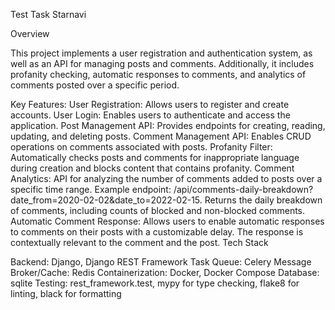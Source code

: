 Test Task Starnavi

Overview

This project implements a user registration and authentication system, as well as an API for managing posts and comments. Additionally, it includes profanity checking, automatic responses to comments, and analytics of comments posted over a specific period.

Key Features:
User Registration: Allows users to register and create accounts.
User Login: Enables users to authenticate and access the application.
Post Management API: Provides endpoints for creating, reading, updating, and deleting posts.
Comment Management API: Enables CRUD operations on comments associated with posts.
Profanity Filter: Automatically checks posts and comments for inappropriate language during creation and blocks content that contains profanity.
Comment Analytics: API for analyzing the number of comments added to posts over a specific time range.
Example endpoint: /api/comments-daily-breakdown?date_from=2020-02-02&date_to=2022-02-15.
Returns the daily breakdown of comments, including counts of blocked and non-blocked comments.
Automatic Comment Response: Allows users to enable automatic responses to comments on their posts with a customizable delay. The response is contextually relevant to the comment and the post.
Tech Stack

Backend: Django, Django REST Framework
Task Queue: Celery
Message Broker/Cache: Redis
Containerization: Docker, Docker Compose
Database: sqlite
Testing: rest_framework.test,  mypy for type checking, flake8 for linting, black for formatting